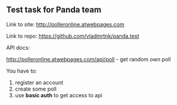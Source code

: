 ## Test task for Panda team

Link to site: http://polleronline.atwebpages.com

Link to repo: https://github.com/vladmrtnk/panda.test

API docs:

http://polleronline.atwebpages.com/api/poll - get random own poll

You have to:
1. register an account 
2. create some poll
3. use **basic auth** to get access to api
